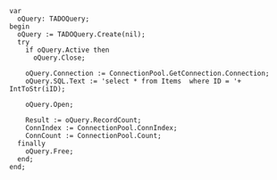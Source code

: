    

    var
	  oQuery: TADOQuery;
	begin
	  oQuery := TADOQuery.Create(nil);
	  try
	    if oQuery.Active then
	      oQuery.Close;

	    oQuery.Connection := ConnectionPool.GetConnection.Connection;
	    oQuery.SQL.Text := 'select * from Items  where ID = '+ IntToStr(iID);

	    oQuery.Open;

	    Result := oQuery.RecordCount;
	    ConnIndex := ConnectionPool.ConnIndex;
	    ConnCount := ConnectionPool.Count;
	  finally
	    oQuery.Free;
	  end;
	end;